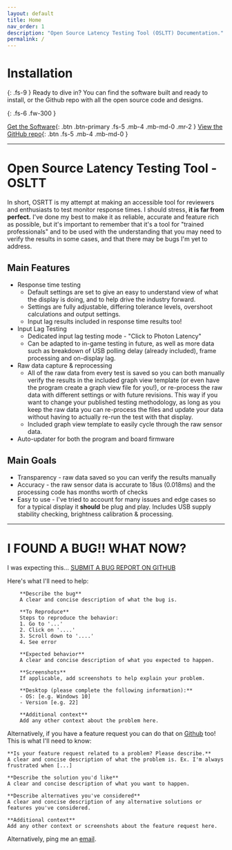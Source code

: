 ```yaml
---
layout: default
title: Home
nav_order: 1
description: "Open Source Latency Testing Tool (OSLTT) Documentation."
permalink: /
---
```


# Installation
{: .fs-9 }
Ready to dive in? You can find the software built and ready to install, or the Github repo with all the open source code and designs.

{: .fs-6 .fw-300 }

[Get the Software](https://github.com/OSRTT/OSLTT/releases){: .btn .btn-primary .fs-5 .mb-4 .mb-md-0 .mr-2 } [View the GitHub repo](https://github.com/OSRTT/OSLTT){: .btn .fs-5 .mb-4 .mb-md-0 }

---

# Open Source Latency Testing Tool - OSLTT

In short, OSRTT is my attempt at making an accessible tool for reviewers and enthusiasts to test monitor response times. I should stress, **it is far from perfect.** I've done my best to make it as reliable, accurate and feature rich as possible, but it's important to remember that it's a tool for "trained professionals" and to be used with the understanding that you may need to verify the results in some cases, and that there may be bugs I'm yet to address.

## Main Features
* Response time testing
    - Default settings are set to give an easy to understand view of what the display is doing,     and to help drive the industry forward.
    - Settings are fully adjustable, differing tolerance levels, overshoot calculations and     output settings.
    - Input lag results included in response time results too!
* Input Lag Testing
    - Dedicated input lag testing mode - "Click to Photon Latency"
    - Can be adapted to in-game testing in future, as well as more data such as breakdown of USB polling delay (already included), frame processing and on-display lag.
* Raw data capture & reprocessing
    - All of the raw data from every test is saved so you can both manually verify the results in the included graph view template (or even have the program create a graph view file for you!), or re-process the raw data with different settings or with future revisions. This way if you want
    to change your published testing methodology, as long as you keep the raw data you can re-process the files and update your data without having to actually re-run the test with that display.
    - Included graph view template to easily cycle through the raw sensor data.
* Auto-updater for both the program and board firmware

## Main Goals
* Transparency - raw data saved so you can verify the results manually
* Accuracy - the raw sensor data is accurate to 18us (0.018ms) and the processing code has months worth of checks 
* Easy to use - I've tried to account for many issues and edge cases so for a typical display it **should** be plug and play. Includes USB supply stability checking, brightness calibration & 
  processing.

---

# I FOUND A BUG!! WHAT NOW?

I was expecting this... [SUBMIT A BUG REPORT ON GITHUB](https://github.com/OSRTT/OSLTT/issues/new/choose)

Here's what I'll need to help:

```
    **Describe the bug**
    A clear and concise description of what the bug is.

    **To Reproduce**
    Steps to reproduce the behavior:
    1. Go to '...'
    2. Click on '....'
    3. Scroll down to '....'
    4. See error

    **Expected behavior**
    A clear and concise description of what you expected to happen.

    **Screenshots**
    If applicable, add screenshots to help explain your problem.

    **Desktop (please complete the following information):**
    - OS: [e.g. Windows 10]
    - Version [e.g. 22]

    **Additional context**
    Add any other context about the problem here.
```

Alternatively, if you have a feature request you can do that on [Github](https://github.com/OSRTT/OSLTT/issues/new/choose) too! This is what I'll need to know:

```
**Is your feature request related to a problem? Please describe.**
A clear and concise description of what the problem is. Ex. I'm always frustrated when [...]

**Describe the solution you'd like**
A clear and concise description of what you want to happen.

**Describe alternatives you've considered**
A clear and concise description of any alternative solutions or features you've considered.

**Additional context**
Add any other context or screenshots about the feature request here.
```

Alternatively, ping me an [email](mailto:inbox@techteamgb.com).